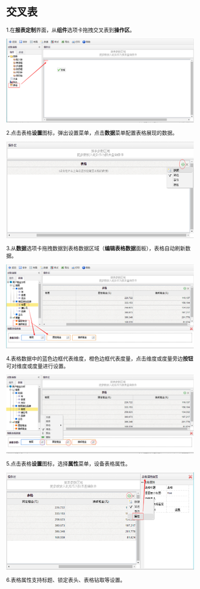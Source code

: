 # 交叉表

1.在**报表定制**界面，从**组件**选项卡拖拽交叉表到**操作区**。

![](/assets/import46.png)

2.点击表格**设置**图标，弹出设置菜单，点击**数据**菜单配置表格展现的数据。

![](/assets/import47.png)

3.从**数据**选项卡拖拽数据到表格数据区域（**编辑表格数据**面板），表格自动刷新数据。

![](/assets/import48.png)

4.表格数据中的蓝色边框代表维度，橙色边框代表度量，点击维度或度量旁边**按钮**可对维度或度量进行设置。

![](/assets/import49.png)

5.点击表格**设置**图标，选择**属性**菜单，设备表格属性。

![](/assets/import50.png)

6.表格属性支持标题、锁定表头、表格钻取等设置。

